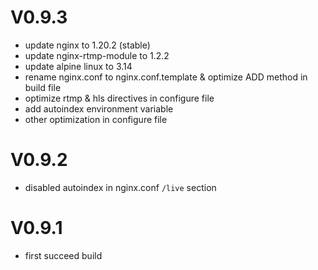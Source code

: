# V0.9.3
* update nginx to 1.20.2 (stable)
* update nginx-rtmp-module to 1.2.2
* update alpine linux to 3.14
* rename nginx.conf to nginx.conf.template & optimize ADD method in build file
* optimize rtmp & hls directives in configure file
* add autoindex environment variable
* other optimization in configure file

# V0.9.2
* disabled autoindex in nginx.conf `/live` section

# V0.9.1
* first succeed build